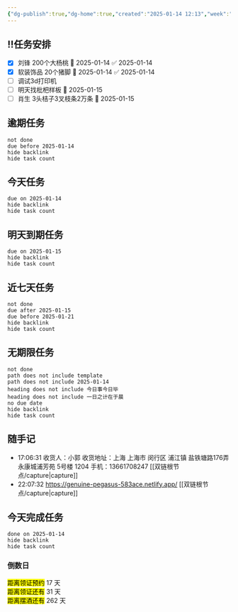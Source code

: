 ```yaml
---
{"dg-publish":true,"dg-home":true,"created":"2025-01-14 12:13","week":"星期二","aliases":[],"tags":["diary","gardenEntry","gardenEntry","gardenEntry","gardenEntry"],"练钢琴":0,"学习":0,"运动":0,"体重":0,"link":"[[日记]]","permalink":"/diary/2025-01-14/","dgPassFrontmatter":true}
---
```


## !!任务安排
- [x] 刘锋 200个大杨桃 📅 2025-01-14 ✅ 2025-01-14
- [x] 软装饰品 20个猪脚 📅 2025-01-14 ✅ 2025-01-14
- [ ] 调试3d打印机
- [ ] 明天找枇杷样板 📅 2025-01-15
- [ ] 肖生 3头桔子3叉枝条2万条 📅 2025-01-15 
## 逾期任务
```tasks
not done
due before 2025-01-14
hide backlink
hide task count
```
## 今天任务
```tasks
due on 2025-01-14
hide backlink
hide task count
```
## 明天到期任务
```tasks
due on 2025-01-15
hide backlink
hide task count
```
## 近七天任务
```tasks
not done
due after 2025-01-15
due before 2025-01-21
hide backlink
hide task count
```
## 无期限任务
```tasks
not done
path does not include template
path does not include 2025-01-14
heading does not include 今日事今日毕
heading does not include 一日之计在于晨
no due date
hide backlink
hide task count
```
## 随手记
- 17:06:31 收货人：小郭 收货地址：上海 上海市 闵行区 浦江镇 盐铁塘路176弄 永康城浦芳苑 5号楼 1204 手机：13661708247 [[双链根节点/capture\|capture]]
- 22:07:32 https://genuine-pegasus-583ace.netlify.app/ [[双链根节点/capture\|capture]]


## 今天完成任务
```tasks
done on 2025-01-14
hide backlink
hide task count
```



### 倒数日
<div><span><mark>距离领证预约</mark> 17 天</span></div><div><span><mark>距离领证还有</mark> 31 天</span></div><div><span><mark>距离摆酒还有</mark> 262 天</span></div>

